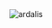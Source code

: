 <div style="display:flex; flex-wrap:wrap">
  <img align="center" src="https://github-readme-stats.vercel.app/api?username=Matteo-stefaa&show_icons=true&theme=Gradient&count_private=true" alt="ardalis" />
  <!--<img align="center" src="https://github-readme-stats.vercel.app/api/top-langs/?username=Matteo-stefaa&layout=compact&hide=html&theme=dark" alt="ardalis" />-->
</div>
